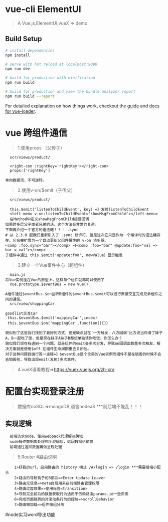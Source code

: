 ﻿# vue-cli ElementUI

>A Vue.js,ElementUI,vueX => demo

## Build Setup

``` bash
# install dependencies
npm install

# serve with hot reload at localhost:9090
npm run dev

# build for production with minification
npm run build

# build for production and view the bundle analyzer report
npm run build --report
```

For detailed explanation on how things work, checkout the [guide](http://vuejs-templates.github.io/webpack/) and [docs for vue-loader](http://vuejs.github.io/vue-loader).
# vue 跨组件通信
>1.使用props （父传子）
```子组件通过props来接受父组件的通信。
  scr/views/product/
  
  <right-con :rightKey='rightKey'></right-con>
  props:['rightKey']
  
单向数据流，不可逆转。	
```
>2.使用v-on/$emit（子传父）
``` 在父组件中使用$on监听子组件自定义事件逻辑回调，子组件中使用$emit去触发事件提供交互数据。
  src/views/product/

  this.$emit('listenToChildEvent', key) =》发射listenToChildEvent
  <left-menu v-on:listenToChildEvent='showMsgFromChild'></left-menu>
  在Method中定义showMsgFromChild接受回调
如果跨多层父子或者兄弟的话，这个方法会非常的复杂。
下面再介绍一个官方的语法糖！！！ .sync
# 从 2.3.0 起我们重新引入了 .sync 修饰符，但是这次它只是作为一个编译时的语法糖存在。它会被扩展为一个自动更新父组件属性的 v-on 侦听器。
<comp :foo.sync="bar"></comp> =》<comp :foo="bar" @update:foo="val => bar = val"></comp>
子组件中通过 this.$emit('update:foo', newValue）显示触发
```
>3.建立一个Vue事件中心（跨组件）
```说白了就是将所有的通信事件抽离出来，通过一个vue实例来对他们进行管理。
  main.js
将Vue实例挂在Vue的原型上，这样每个组件就都可以使用了
  Vue.prototype.$eventBus = new Vue()

A组件通过$eventBus.$on监听B组件的$eventBus.$emit可以进行直接交互完成兄弟组件之间的通信。
  src/view/shoppingCar

goodlist交互Car
 this.$eventBus.$emit('mappingCar',index)   
 this.$eventBus.$on('mappingCar',function(){}）
 
貌似到了这里我们找到了最好的方式，但是缺点就在‘一方触发，八方回调’比方说当你请了妹子A，B一起吃了饭，但是现在妹子A妹子B都想单独请你吃饭，你怎么办？
貌似我们现在有遇到一个问题，就是组件的emit会多次分发，导致on回调函数重多次触发，解决方案就是使用$off 在组件生命周期重去关闭他。
对于这种问题我强行答一波疑=》$eventBus是个全局的Vue实例而组件不是在销毁的时候不会去销毁他，导致出现emit(发射)多次事件。
```
>4.vueX请看教程=>https://vuex.vuejs.org/zh-cn/
# 配置台实现登录注册 
>数据库noSQL=>mongoDB,语言nodeJS ***前后端不能乱！！！
## 实现逻辑
```
  前端请求node，使用webpack代理解决跨域
  node操作数据库处理相关逻辑后，返回数据给前端
  前端通过返回数据再做呈现处理
```  
>5.Router
#路由说明
```
	1>好看的url，启用路由的 history 模式 /#/login => /login ***需要后端小配合
	2>路由的导航钩子的3部曲=>Enter Update Leaver
	3>路由元信息=>meta自段用来在前端路由管理权限
	4>路由过度效果=>使用标签<transition>
	5>导航完全前后的数据获取行为适用于依赖路由params.id一些页面
	6>完成页面跳转的对滚动条行为的控制=>scrollBehavior
	7>路由懒加载=>组件按组分块
```
#node实习word导出功能
